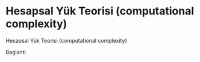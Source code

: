 # Hesapsal Yük Teorisi (computational complexity)


Hesapsal Yük Teorisi (computational complexity)



Baglanti




